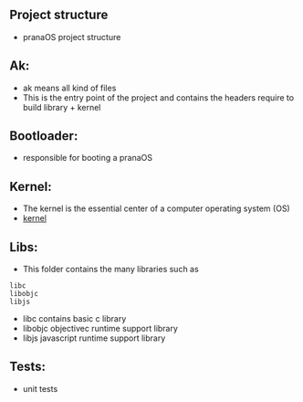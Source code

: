 ## Project structure

- pranaOS project structure

## Ak:
- ak means all kind of files
- This is the entry point of the project and contains the headers require to build library + kernel 

## Bootloader:
- responsible for booting a pranaOS 

## Kernel:
- The kernel is the essential center of a computer operating system (OS)
- [kernel](https://github.com/pranaOS/pranaOS/tree/master/kernel)


## Libs:
- This folder contains the many libraries such as 
```
libc
libobjc
libjs
```

- libc contains basic c library
- libobjc objectivec runtime support library
- libjs javascript runtime support library

## Tests:
- unit tests
